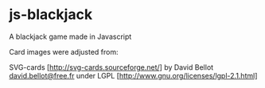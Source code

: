 # js-blackjack

A blackjack game made in Javascript

Card images were adjusted from:

SVG-cards [http://svg-cards.sourceforge.net/]
by David Bellot <david.bellot@free.fr>
under LGPL [http://www.gnu.org/licenses/lgpl-2.1.html]
